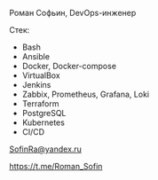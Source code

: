 Роман Софьин, DevOps-инженер

Стек:
* Bash
* Ansible 
* Docker, Docker-compose
* VirtualBox
* Jenkins
* Zabbix, Prometheus, Grafana, Loki
* Terraform
* PostgreSQL
* Kubernetes
* CI/CD

SofinRa@yandex.ru

https://t.me/Roman_Sofin
